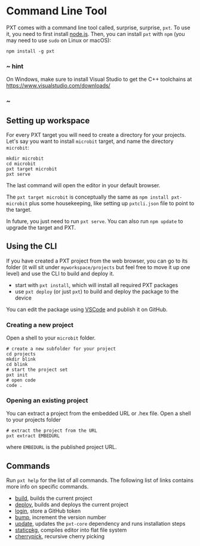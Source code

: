 # Command Line Tool

PXT comes with a command line tool called, surprise, surprise, `pxt`. To use it, you need 
to first install [node.js](https://nodejs.org). Then, you can install `pxt` with `npm`
(you may need to use `sudo` on Linux or macOS):

```
npm install -g pxt
```

### ~ hint

On Windows, make sure to install Visual Studio to get the C++ toolchains
at https://www.visualstudio.com/downloads/

### ~

## Setting up workspace

For every PXT target you will need to create a directory for your projects.
Let's say you want to install `microbit` target, and name the directory `microbit`:

```
mkdir microbit
cd microbit
pxt target microbit
pxt serve
```

The last command will open the editor in your default browser.

The `pxt target microbit` is conceptually the same as ``npm install pxt-microbit``
plus some housekeeping, like setting up `pxtcli.json` file to point to the target.

In future, you just need to run `pxt serve`. You can also run `npm update` to upgrade 
the target and PXT.

## Using the CLI

If you have created a PXT project from the web browser, you can go to its
folder (it will sit under `myworkspace/projects` but feel free to move it up one level)
and use the CLI to build and deploy it. 
* start with `pxt install`, which will install all required PXT packages
* use `pxt deploy` (or just `pxt`) to build and deploy the package to the device

You can edit the package using [VSCode](https://code.visualstudio.com/)
and publish it on GitHub.

### Creating a new project

Open a shell to your ``microbit`` folder.

```
# create a new subfolder for your project
cd projects
mkdir blink
cd blink
# start the project set
pxt init
# open code
code .
```

### Opening an existing project 

You can extract a project from the embedded URL or .hex file. Open a shell to your projects folder

```
# extract the project from the URL
pxt extract EMBEDURL
```
where ``EMBEDURL`` is the published project URL.

## Commands

Run ``pxt help`` for the list of all commands. The following list of links contains more info on specific commands.

* [build](/cli/build), builds the current project
* [deploy](/cli/deploy), builds and deploys the current project
* [login](/cli/login), store a GitHub token
* [bump](/cli/bump), increment the version number
* [update](/cli/update), updates the ``pxt-core`` dependency and runs installation steps
* [staticpkg](/cli/staticpkg), compiles editor into flat file system
* [cherrypick](/cli/cherrypick), recursive cherry picking
